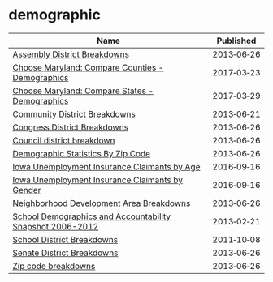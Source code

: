 # demographic

Name | Published
---- | ---------
[Assembly District Breakdowns](../datasets/2t32-hbca.md) | 2013&#x2011;06&#x2011;26
[Choose Maryland: Compare Counties - Demographics](../datasets/pa7d-u6hs.md) | 2017&#x2011;03&#x2011;23
[Choose Maryland: Compare States - Demographics](../datasets/8mc4-hxm7.md) | 2017&#x2011;03&#x2011;29
[Community District Breakdowns](../datasets/w3c6-35wg.md) | 2013&#x2011;06&#x2011;21
[Congress District Breakdowns](../datasets/77d2-9ebr.md) | 2013&#x2011;06&#x2011;26
[Council district breakdown](../datasets/jqy3-ybjq.md) | 2013&#x2011;06&#x2011;26
[Demographic Statistics By Zip Code](../datasets/kku6-nxdu.md) | 2013&#x2011;06&#x2011;26
[Iowa Unemployment Insurance Claimants by Age](../datasets/7uss-66ak.md) | 2016&#x2011;09&#x2011;16
[Iowa Unemployment Insurance Claimants by Gender](../datasets/t92x-wtrh.md) | 2016&#x2011;09&#x2011;16
[Neighborhood Development Area Breakdowns](../datasets/urvc-2kdr.md) | 2013&#x2011;06&#x2011;26
[School Demographics and Accountability Snapshot 2006-2012](../datasets/ihfw-zy9j.md) | 2013&#x2011;02&#x2011;21
[School District Breakdowns](../datasets/g3vh-kbnw.md) | 2011&#x2011;10&#x2011;08
[Senate District Breakdowns](../datasets/uv67-wxba.md) | 2013&#x2011;06&#x2011;26
[Zip code breakdowns](../datasets/6bic-qvek.md) | 2013&#x2011;06&#x2011;26

